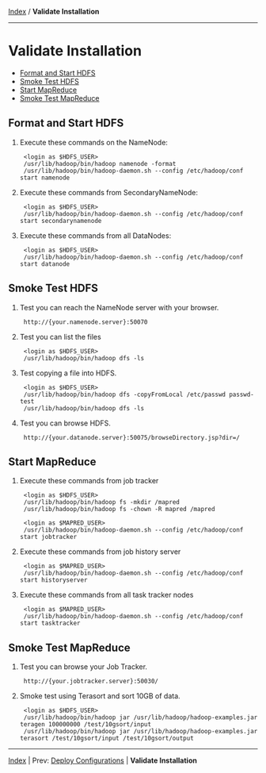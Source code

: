 [Index](./index.md) / **Validate Installation**

------

Validate Installation
==========

* [Format and Start HDFS](#format-and-start-hdfs)
* [Smoke Test HDFS](#smoke-test-hdfs)
* [Start MapReduce](#start-mapreduce)
* [Smoke Test MapReduce](#smoke-test-mapreduce)


Format and Start HDFS
-----

1. Execute these commands on the NameNode:

        <login as $HDFS_USER>        
        /usr/lib/hadoop/bin/hadoop namenode -format
        /usr/lib/hadoop/bin/hadoop-daemon.sh --config /etc/hadoop/conf start namenode

2. Execute these commands from SecondaryNameNode:

        <login as $HDFS_USER>
        /usr/lib/hadoop/bin/hadoop-daemon.sh --config /etc/hadoop/conf start secondarynamenode

3. Execute these commands from all DataNodes:

        <login as $HDFS_USER>
        /usr/lib/hadoop/bin/hadoop-daemon.sh --config /etc/hadoop/conf start datanode

Smoke Test HDFS
----

1. Test you can reach the NameNode server with your browser.

        http://{your.namenode.server}:50070
        
2. Test you can list the files

        <login as $HDFS_USER>
        /usr/lib/hadoop/bin/hadoop dfs -ls 

3. Test copying a file into HDFS.

        <login as $HDFS_USER>
        /usr/lib/hadoop/bin/hadoop dfs -copyFromLocal /etc/passwd passwd-test
        /usr/lib/hadoop/bin/hadoop dfs -ls 

4. Test you can browse HDFS.

        http://{your.datanode.server}:50075/browseDirectory.jsp?dir=/


Start MapReduce
----

1. Execute these commands from job tracker

        <login as $HDFS_USER>
        /usr/lib/hadoop/bin/hadoop fs -mkdir /mapred
        /usr/lib/hadoop/bin/hadoop fs -chown -R mapred /mapred

        <login as $MAPRED_USER>
        /usr/lib/hadoop/bin/hadoop-daemon.sh --config /etc/hadoop/conf start jobtracker

2. Execute these commands from job history server

        <login as $MAPRED_USER>
        /usr/lib/hadoop/bin/hadoop-daemon.sh --config /etc/hadoop/conf start historyserver

3. Execute these commands from all task tracker nodes

        <login as $MAPRED_USER>
        /usr/lib/hadoop/bin/hadoop-daemon.sh --config /etc/hadoop/conf start tasktracker

Smoke Test MapReduce
----

1. Test you can browse your Job Tracker.

        http://{your.jobtracker.server}:50030/

2. Smoke test using Terasort and sort 10GB of data.

        <login as $HDFS_USER>
        /usr/lib/hadoop/bin/hadoop jar /usr/lib/hadoop/hadoop-examples.jar teragen 100000000 /test/10gsort/input
        /usr/lib/hadoop/bin/hadoop jar /usr/lib/hadoop/hadoop-examples.jar terasort /test/10gsort/input /test/10gsort/output

------

[Index](./index.md)
|
Prev: [Deploy Configurations](./deploy-configs.md)
|
**Validate Installation**
